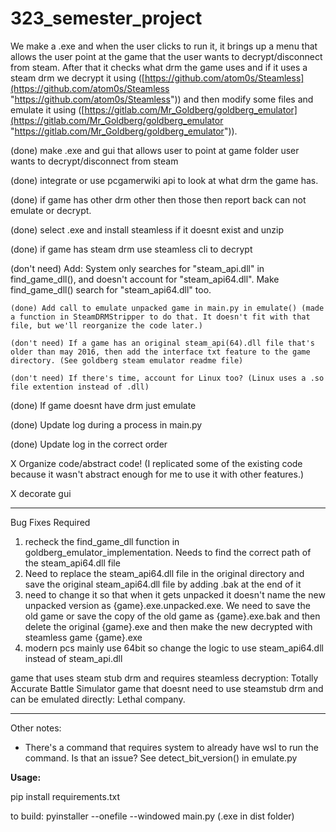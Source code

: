 # 323_semester_project

We make a .exe and when the user clicks to run it, it brings up a menu that allows the user point at the game that the user wants to decrypt/disconnect from steam. After that it checks what drm the game uses and if it uses a steam drm we decrypt it using ([https://github.com/atom0s/Steamless](https://github.com/atom0s/Steamless "https://github.com/atom0s/Steamless")) and then modify some files and emulate it using ([https://gitlab.com/Mr_Goldberg/goldberg_emulator](https://gitlab.com/Mr_Goldberg/goldberg_emulator "https://gitlab.com/Mr_Goldberg/goldberg_emulator")).

(done) make .exe and gui that allows user to point at game folder user wants to decrypt/disconnect from steam

(done) integrate or use pcgamerwiki api to look at what drm the game has.

(done) if game has other drm other then those then report back can not emulate or decrypt.

(done) select .exe and install steamless if it doesnt exist and unzip

(done) if game has steam drm use steamless cli to decrypt

(don't need) Add: System only searches for "steam_api.dll" in find_game_dll(), and doesn't account for "steam_api64.dll". Make find_game_dll() search for "steam_api64.dll" too.

    (done) Add call to emulate unpacked game in main.py in emulate() (made a function in SteamDRMStripper to do that. It doesn't fit with that file, but we'll reorganize the code later.)

    (don't need) If a game has an original steam_api(64).dll file that's older than may 2016, then add the interface txt feature to the game directory. (See goldberg steam emulator readme file)

    (don't need) If there's time, account for Linux too? (Linux uses a .so file extention instead of .dll)

(done) If game doesnt have drm just emulate

(done) Update log during a process in main.py

(done) Update log in the correct order

X Organize code/abstract code! (I replicated some of the existing code because it wasn't abstract enough for me to use it with other features.)

X decorate gui

---

Bug Fixes Required

1. recheck the find_game_dll function in goldberg_emulator_implementation. Needs to find the correct path of the steam_api64.dll file
2. Need to replace the steam_api64.dll file in the original directory and save the original steam_api64.dll file by adding .bak at the end of it
3. need to change it so that when it gets unpacked it doesn't name the new unpacked version as {game}.exe.unpacked.exe. We need to save the old game or save the copy of the old game as {game}.exe.bak and then delete the original {game}.exe and then make the new decrypted with steamless game {game}.exe
4. modern pcs mainly use 64bit so change the logic to use steam_api64.dll instead of steam_api.dll

game that uses steam stub drm and requires steamless decryption: Totally Accurate Battle Simulator
game that doesnt need to use steamstub drm and can be emulated directly: Lethal company.

---

Other notes:

- There's a command that requires system to already have wsl to run the command. Is that an issue? See detect_bit_version() in emulate.py

**Usage:**

pip install requirements.txt

to build: pyinstaller --onefile --windowed main.py (.exe in dist folder)
